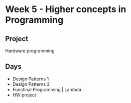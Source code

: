 # Week 5 - Higher concepts in Programming

## Project
Hardware programming

## Days
- Design Patterns 1
- Design Patterns 2
- Functinal Programming | Lambda
- HW project
